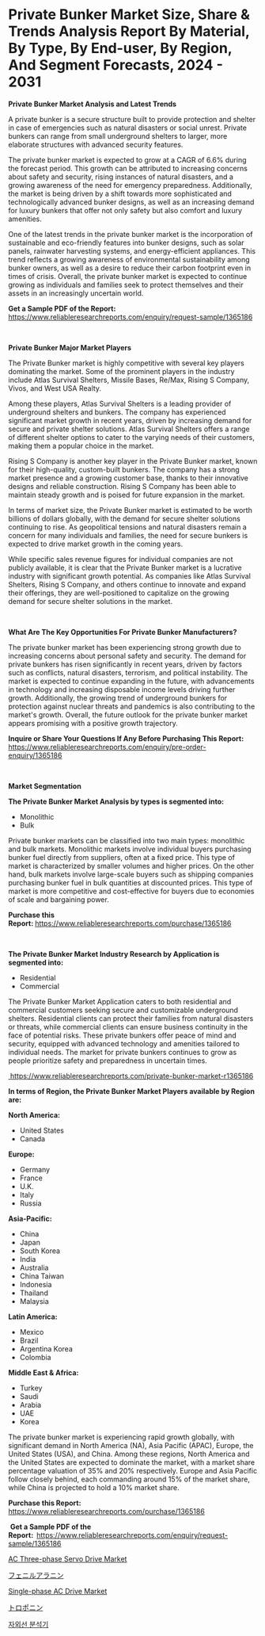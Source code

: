 <p><h1>Private Bunker Market Size, Share & Trends Analysis Report By Material, By Type, By End-user, By Region, And Segment Forecasts, 2024 - 2031</h1></p><p><strong>Private Bunker Market Analysis and Latest Trends</strong></p>
<p><p>A private bunker is a secure structure built to provide protection and shelter in case of emergencies such as natural disasters or social unrest. Private bunkers can range from small underground shelters to larger, more elaborate structures with advanced security features.</p><p>The private bunker market is expected to grow at a CAGR of 6.6% during the forecast period. This growth can be attributed to increasing concerns about safety and security, rising instances of natural disasters, and a growing awareness of the need for emergency preparedness. Additionally, the market is being driven by a shift towards more sophisticated and technologically advanced bunker designs, as well as an increasing demand for luxury bunkers that offer not only safety but also comfort and luxury amenities.</p><p>One of the latest trends in the private bunker market is the incorporation of sustainable and eco-friendly features into bunker designs, such as solar panels, rainwater harvesting systems, and energy-efficient appliances. This trend reflects a growing awareness of environmental sustainability among bunker owners, as well as a desire to reduce their carbon footprint even in times of crisis. Overall, the private bunker market is expected to continue growing as individuals and families seek to protect themselves and their assets in an increasingly uncertain world.</p></p>
<p><strong>Get a Sample PDF of the Report:&nbsp;</strong> <a href="https://www.reliableresearchreports.com/enquiry/request-sample/1365186">https://www.reliableresearchreports.com/enquiry/request-sample/1365186</a></p>
<p>&nbsp;</p>
<p><strong>Private Bunker Major Market Players</strong></p>
<p><p>The Private Bunker market is highly competitive with several key players dominating the market. Some of the prominent players in the industry include Atlas Survival Shelters, Missile Bases, Re/Max, Rising S Company, Vivos, and West USA Realty.</p><p>Among these players, Atlas Survival Shelters is a leading provider of underground shelters and bunkers. The company has experienced significant market growth in recent years, driven by increasing demand for secure and private shelter solutions. Atlas Survival Shelters offers a range of different shelter options to cater to the varying needs of their customers, making them a popular choice in the market.</p><p>Rising S Company is another key player in the Private Bunker market, known for their high-quality, custom-built bunkers. The company has a strong market presence and a growing customer base, thanks to their innovative designs and reliable construction. Rising S Company has been able to maintain steady growth and is poised for future expansion in the market.</p><p>In terms of market size, the Private Bunker market is estimated to be worth billions of dollars globally, with the demand for secure shelter solutions continuing to rise. As geopolitical tensions and natural disasters remain a concern for many individuals and families, the need for secure bunkers is expected to drive market growth in the coming years.</p><p>While specific sales revenue figures for individual companies are not publicly available, it is clear that the Private Bunker market is a lucrative industry with significant growth potential. As companies like Atlas Survival Shelters, Rising S Company, and others continue to innovate and expand their offerings, they are well-positioned to capitalize on the growing demand for secure shelter solutions in the market.</p></p>
<p>&nbsp;</p>
<p><strong>What Are The Key Opportunities For Private Bunker Manufacturers?</strong></p>
<p><p>The private bunker market has been experiencing strong growth due to increasing concerns about personal safety and security. The demand for private bunkers has risen significantly in recent years, driven by factors such as conflicts, natural disasters, terrorism, and political instability. The market is expected to continue expanding in the future, with advancements in technology and increasing disposable income levels driving further growth. Additionally, the growing trend of underground bunkers for protection against nuclear threats and pandemics is also contributing to the market's growth. Overall, the future outlook for the private bunker market appears promising with a positive growth trajectory.</p></p>
<p><strong>Inquire or Share Your Questions If Any Before Purchasing This Report:</strong> <a href="https://www.reliableresearchreports.com/enquiry/pre-order-enquiry/1365186">https://www.reliableresearchreports.com/enquiry/pre-order-enquiry/1365186</a></p>
<p>&nbsp;</p>
<p><strong>Market Segmentation</strong></p>
<p><strong>The Private Bunker Market Analysis by types is segmented into:</strong></p>
<p><ul><li>Monolithic</li><li>Bulk</li></ul></p>
<p><p>Private bunker markets can be classified into two main types: monolithic and bulk markets. Monolithic markets involve individual buyers purchasing bunker fuel directly from suppliers, often at a fixed price. This type of market is characterized by smaller volumes and higher prices. On the other hand, bulk markets involve large-scale buyers such as shipping companies purchasing bunker fuel in bulk quantities at discounted prices. This type of market is more competitive and cost-effective for buyers due to economies of scale and bargaining power.</p></p>
<p><strong>Purchase this Report:&nbsp;</strong><a href="https://www.reliableresearchreports.com/purchase/1365186">https://www.reliableresearchreports.com/purchase/1365186</a></p>
<p>&nbsp;</p>
<p><strong>The Private Bunker Market Industry Research by Application is segmented into:</strong></p>
<p><ul><li>Residential</li><li>Commercial</li></ul></p>
<p><p>The Private Bunker Market Application caters to both residential and commercial customers seeking secure and customizable underground shelters. Residential clients can protect their families from natural disasters or threats, while commercial clients can ensure business continuity in the face of potential risks. These private bunkers offer peace of mind and security, equipped with advanced technology and amenities tailored to individual needs. The market for private bunkers continues to grow as people prioritize safety and preparedness in uncertain times.</p></p>
<p><a href="https://www.reliableresearchreports.com/private-bunker-market-r1365186">&nbsp;https://www.reliableresearchreports.com/private-bunker-market-r1365186</a></p>
<p><strong>In terms of Region, the Private Bunker Market Players available by Region are:</strong></p>
<p>
    <p> <strong> North America: </strong>
        <ul>
            <li>United States</li>
            <li>Canada</li>
        </ul>
        </p> 
    <p> <strong> Europe: </strong>
        <ul>
            <li>Germany</li>
            <li>France</li>
            <li>U.K.</li>
            <li>Italy</li>
            <li>Russia</li>
        </ul>
        </p> 
    <p> <strong> Asia-Pacific: </strong>
        <ul>
            <li>China</li>
            <li>Japan</li>
            <li>South Korea</li>
            <li>India</li>
            <li>Australia</li>
            <li>China Taiwan</li>
            <li>Indonesia</li>
            <li>Thailand</li>
            <li>Malaysia</li>
        </ul>
        </p> 
    <p> <strong> Latin America: </strong>
        <ul>
            <li>Mexico</li>
            <li>Brazil</li>
            <li>Argentina Korea</li>
            <li>Colombia</li>
        </ul>
        </p> 
    <p> <strong> Middle East & Africa: </strong>
        <ul>
            <li>Turkey</li>
            <li>Saudi</li>
            <li>Arabia</li>
            <li>UAE</li>
            <li>Korea</li>
        </ul>
    </p>
    </p>
<p><p>The private bunker market is experiencing rapid growth globally, with significant demand in North America (NA), Asia Pacific (APAC), Europe, the United States (USA), and China. Among these regions, North America and the United States are expected to dominate the market, with a market share percentage valuation of 35% and 20% respectively. Europe and Asia Pacific follow closely behind, each commanding around 15% of the market share, while China is projected to hold a 10% market share.</p></p>
<p><strong>Purchase this Report: </strong><a href="https://www.reliableresearchreports.com/purchase/1365186">https://www.reliableresearchreports.com/purchase/1365186</a></p>
<p>&nbsp;<strong>Get a Sample PDF of the Report:&nbsp;&nbsp;</strong><a href="https://www.reliableresearchreports.com/enquiry/request-sample/1365186">https://www.reliableresearchreports.com/enquiry/request-sample/1365186</a></p>
<p><strong></strong></p>
<p><p><a href="https://issuu.com/reportprime-2/docs/ac-three-phase-servo-drive-market-size-2030.pptx">AC Three-phase Servo Drive Market</a></p><p><a href="https://medium.com/@elishelacruz56456/%E3%83%95%E3%82%A7%E3%83%8B%E3%83%AB%E3%82%A2%E3%83%A9%E3%83%8B%E3%83%B3%E5%B8%82%E5%A0%B4-2031%E5%B9%B4%E3%81%BE%E3%81%A7%E3%81%AE%E6%88%90%E5%8A%9F%E3%81%99%E3%82%8B%E3%83%93%E3%82%B8%E3%83%8D%E3%82%B9%E6%88%A6%E7%95%A5%E3%81%AE%E9%8D%B5-d1f1822ba3d2">フェニルアラニン</a></p><p><a href="https://issuu.com/reportprime-2/docs/single-phase-ac-drive-market-size-2030.pptx">Single-phase AC Drive Market</a></p><p><a href="https://medium.com/@frankfurter35566/%E3%83%88%E3%83%AD%E3%83%9D%E3%83%8B%E3%83%B3%E5%B8%82%E5%A0%B4%E3%81%AE%E3%82%B7%E3%82%A7%E3%82%A2%E3%81%AE%E9%80%B2%E5%8C%96%E3%81%A8%E5%B8%82%E5%A0%B4%E6%88%90%E9%95%B7%E3%83%88%E3%83%AC%E3%83%B3%E3%83%892024%E5%B9%B4%E3%81%8B%E3%82%892031%E5%B9%B4%E3%81%BE%E3%81%A7-7c4582f7e17c">トロポニン</a></p><p><a href="https://medium.com/@christianlarkinus/%EC%9E%90%EC%99%84-%EC%84%A0%EB%B6%84%EC%84%9D%EA%B8%B0-%EC%8B%9C%EC%9E%A5%EC%9D%80-%EC%8B%9C%EC%9E%A5-%EC%A0%90%EC%9C%A0%EC%9C%A8-%EC%8B%9C%EC%9E%A5-%EB%8F%99%ED%96%A5-%EB%B0%8F-%EC%8B%9C%EC%9E%A5-%EC%84%B1%EC%9E%A5%EC%97%90-%EB%8C%80%ED%95%9C-%EC%A0%95%EB%B3%B4%EB%A5%BC-%EC%A0%9C%EA%B3%B5%ED%95%A9%EB%8B%88%EB%8B%A4-93ecabd783a0">자외선 분석기</a></p></p>